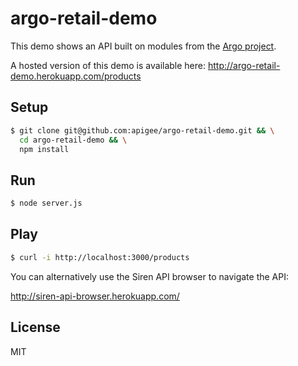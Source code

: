 # argo-retail-demo

This demo shows an API built on modules from the [Argo project](https://github.com/argo).

A hosted version of this demo is available here: http://argo-retail-demo.herokuapp.com/products

## Setup

```bash
$ git clone git@github.com:apigee/argo-retail-demo.git && \
  cd argo-retail-demo && \
  npm install
```

## Run

```bash
$ node server.js
```

## Play

```bash
$ curl -i http://localhost:3000/products
```

You can alternatively use the Siren API browser to navigate the API:

http://siren-api-browser.herokuapp.com/

## License

MIT
